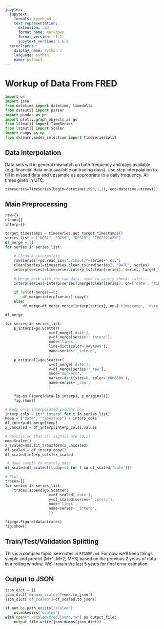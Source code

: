 ```yaml
---
jupyter:
  jupytext:
    formats: ipynb,md
    text_representation:
      extension: .md
      format_name: markdown
      format_version: '1.2'
      jupytext_version: 1.6.0
  kernelspec:
    display_name: Python 3
    language: python
    name: python3
---
```


# Workup of Data From FRED

```python
import os
import json
from datetime import datetime, timedelta
from dateutil import parser
import pandas as pd
import plotly.graph_objects as go
from lstmutil import TimeSeries
from lstmutil import Scaler
import numpy as np
from sklearn.model_selection import TimeSeriesSplit
```

## Data Interpolation

Data sets will in general mismatch on both frequency and days available (e.g. financial data only available on trading days). Use step interpolation to fill in missed data and upsample as appropriate to a daily frequency. All times given in UTC.

```python
timeseries=TimeSeries(begin=datetime(1990,1,1), end=datetime.utcnow())
```

## Main Preprocessing

```python
raw={}
clean={}
interp={}

target_timestamps = timeseries.get_target_timestamps()
series_list = ["DGS1", "DGS5", "DGS10", "IPG2211A2N"]
df_merge = []
for series in series_list:
    
    # Clean & interpolate
    raw[series]=pd.read_csv("./input/"+series+".csv")
    clean[series]=timeseries.clean_ts(raw[series], "DATE", series)
    interp[series]=timeseries.interp_ts(clean[series], series, target_timestamps)
    
    # Merge back with the raw data, used in sanity checks later...
    interp[series]=interp[series].merge(clean[series], on=['date', 'timestamp'], how='left', suffixes=('_interp', '_raw'))
    
    if len(df_merge)==0:
        df_merge=interp[series].copy()
    else:
        df_merge=df_merge.merge(interp[series], on=['timestamp', 'date'], how='inner')    
```

```python
df_merge
```

```python
for series in series_list:
    p_interp1=go.Scatter(
                    x=df_merge['date'], 
                    y=df_merge[series+'_interp'],                        
                    mode='lines',
                    line=dict(color='#A9A9A9'),
                    name=series+'_interp',
                    )
    p_original1=go.Scatter(
                    x=df_merge['date'], 
                    y=df_merge[series+'_raw'], 
                    mode='markers', 
                    marker=dict(size=6, color='#006500'),
                    name=series+'_raw',
                    )

    fig=go.Figure(data=[p_interp1, p_original1])
    fig.show()
```

```python
# Keep only interpolated columns now
interp_cols = [t+"_interp" for t in series_list]
keep = ["date", "timestamp"] + interp_cols
df_interp=df_merge[keep]
x_unscaled = df_interp[interp_cols].values
```

```python
# Rescale so that all signals are [0,1]
mms=Scaler()
x_scaled=mms.fit_transform(x_unscaled)
df_scaled = df_interp.copy()
df_scaled[interp_cols]=x_scaled
```

```python
 # Down sample to monthly data
df_scaled=df_scaled[[t.day==1 for t in df_scaled['date']]]
```

```python
# Plot
traces=[]
for series in series_list:
    traces.append(go.Scatter(
                    x=df_scaled['date'],
                    y=df_scaled[series+'_interp'],
                    mode='lines',                    
                    name=series+'_interp',
                    ))

fig=go.Figure(data=traces)
fig.show()    
```

## Train/Test/Validation Splitting

This is a complex topic, see notes in `README.md`. For now we'll keep things simple and predict 
\[M+1, M+2, M+3\] based on the previous 2 years of data in a rolling window. We'll retain the last 5 years for final error esimation.


## Output to JSON

```python
json_dict = {}
json_dict['minmax_scaler']=mms.to_json()
json_dict['df_scaled']=df_scaled.to_json()

if not os.path.exists('scaled'):
    os.makedirs('scaled')
with open("./scaled/fred.json","w") as output_file:
    output_file.write(json.dumps(json_dict))
```
